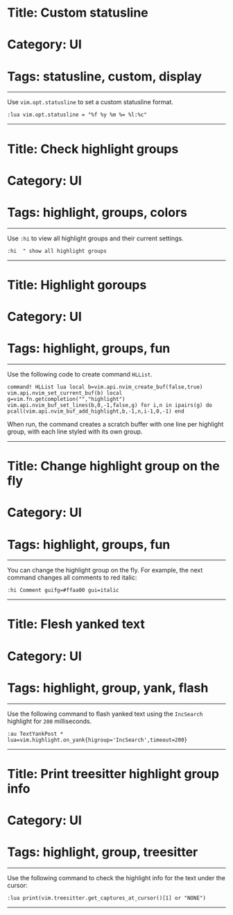 # Title: Custom statusline
# Category: UI
# Tags: statusline, custom, display
---
Use `vim.opt.statusline` to set a custom statusline format.

```vim
:lua vim.opt.statusline = "%f %y %m %= %l:%c"
```
***
# Title: Check highlight groups
# Category: UI
# Tags: highlight, groups, colors
---
Use `:hi` to view all highlight groups and their current settings.

```vim
:hi  " show all highlight groups
```
***
# Title: Highlight goroups
# Category: UI
# Tags: highlight, groups, fun
---
Use the following code to create command `HLList`. 

```vim
command! HLList lua local b=vim.api.nvim_create_buf(false,true) vim.api.nvim_set_current_buf(b) local g=vim.fn.getcompletion("","highlight") vim.api.nvim_buf_set_lines(b,0,-1,false,g) for i,n in ipairs(g) do pcall(vim.api.nvim_buf_add_highlight,b,-1,n,i-1,0,-1) end
```

When run, the command creates a scratch buffer with one line per highlight group, with each line styled with its own group.

***
# Title: Change highlight group on the fly
# Category: UI
# Tags: highlight, groups, fun
---
You can change the highlight group on the fly. For example, the next command changes all comments to red italic:

```vim
:hi Comment guifg=#ffaa00 gui=italic
```
***
# Title: Flesh yanked text
# Category: UI
# Tags: highlight, group, yank, flash
---
Use the following command to flash yanked text using the `IncSearch` highlight for `200` milliseconds.

```vim
:au TextYankPost * lua=vim.highlight.on_yank{higroup='IncSearch',timeout=200}
```
***
# Title: Print treesitter highlight group info
# Category: UI
# Tags: highlight, group, treesitter
---
Use the following command to check the highlight info for the text under the cursor:

```vim
:lua print(vim.treesitter.get_captures_at_cursor()[1] or "NONE")
```
***
